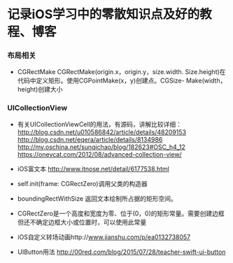 # 记录iOS学习中的零散知识点及好的教程、博客

### 布局相关

* CGRectMake CGRectMake(origin.x，origin.y，size.width. Size.height)在代码中定义矩形。使用CGPointMake(x，y)创建点。CGSize- Make(width，height)创建大小



### UICollectionView 

* 有关UICollectionViewCell的用法，有源码，讲解比较详细：http://blog.csdn.net/u010586842/article/details/48209153 http://blog.csdn.net/eqera/article/details/8134986
http://my.oschina.net/sunqichao/blog/182623#OSC_h4_12
https://onevcat.com/2012/08/advanced-collection-view/
* iOS富文本 http://www.itnose.net/detail/6177538.html
* self.init(frame: CGRectZero)调用父类的构造器

* boundingRectWithSize 返回文本绘制所占据的矩形空间。

* CGRectZero是一个高度和宽度为零、位于(0，0)的矩形常量。需要创建边框但还不确定边框大小或位置时，可以使用此常量

* iOS自定义转场动画http://www.jianshu.com/p/ea0132738057

* UIButton用法 http://00red.com/blog/2015/07/28/teacher-swift-ui-button

